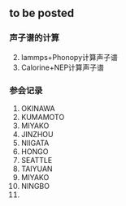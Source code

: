 ## to be posted

### 声子谱的计算

2. lammps+Phonopy计算声子谱
3. Calorine+NEP计算声子谱

### 参会记录

1. OKINAWA
2. KUMAMOTO
3. MIYAKO
4. JINZHOU
5. NIIGATA
6. HONGO
7. SEATTLE
8. TAIYUAN
9. MIYAKO
10. NINGBO
11.
